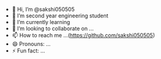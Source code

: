 - 👋 Hi, I’m @sakshi050505
- 👀 I’m second year engineering student 
- 🌱 I’m currently learning 
- 💞️ I’m looking to collaborate on ...
- 📫 How to reach me ...(https://github.com/sakshi050505)
- 😄 Pronouns: ...
- ⚡ Fun fact: ...

<!---
sakshi050505/sakshi050505 is a ✨ special ✨ repository because its `README.md` (this file) appears on your GitHub profile.
You can click the Preview link to take a look at your changes.
--->
